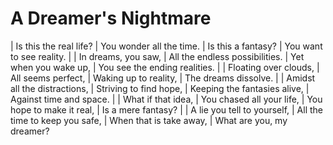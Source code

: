 # A Dreamer's Nightmare

| Is this the real life?
| You wonder all the time.
| Is this a fantasy?
| You want to see reality.
|
| In dreams, you saw,
| All the endless possibilities.
| Yet when you wake up,
| You see the ending realities.
|
| Floating over clouds,
| All seems perfect,
| Waking up to reality,
| The dreams dissolve.
|
| Amidst all the distractions,
| Striving to find hope,
| Keeping the fantasies alive,
| Against time and space.
|
| What if that idea,
| You chased all your life,
| You hope to make it real,
| Is a mere fantasy?
|
| A lie you tell to yourself,
| All the time to keep you safe,
| When that is take away,
| What are you, my dreamer?